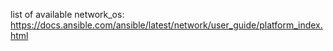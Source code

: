 list of available network_os:
https://docs.ansible.com/ansible/latest/network/user_guide/platform_index.html
